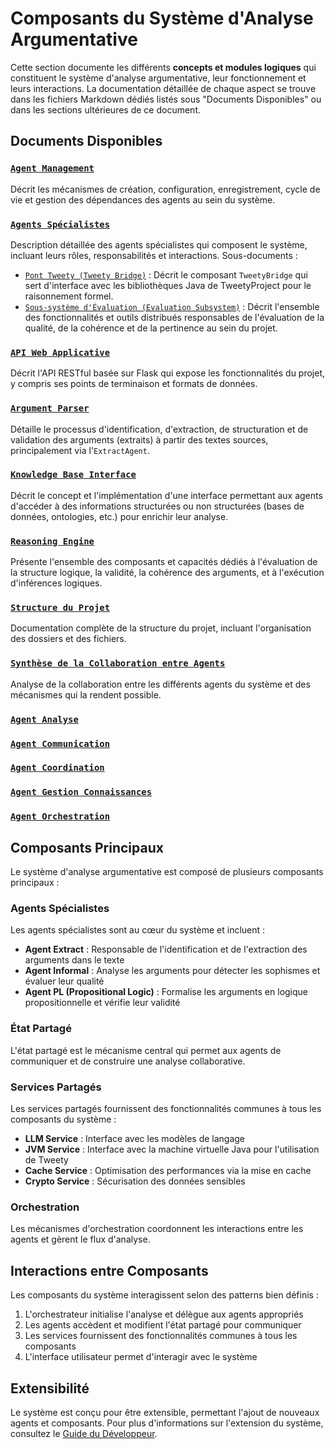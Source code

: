 # Composants du Système d'Analyse Argumentative

Cette section documente les différents **concepts et modules logiques** qui constituent le système d'analyse argumentative, leur fonctionnement et leurs interactions. La documentation détaillée de chaque aspect se trouve dans les fichiers Markdown dédiés listés sous "Documents Disponibles" ou dans les sections ultérieures de ce document.

## Documents Disponibles

### [`Agent Management`](./agent_management.md) <!-- TODO: Vérifier l'existence et le chemin de ce fichier. S'il n'existe pas ou est ailleurs, mettre à jour ou supprimer cette entrée. -->
Décrit les mécanismes de création, configuration, enregistrement, cycle de vie et gestion des dépendances des agents au sein du système.

### [`Agents Spécialistes`](./agents_specialistes.md) <!-- TODO: Vérifier l'existence et le chemin de ce fichier. S'il n'existe pas ou est ailleurs, mettre à jour ou supprimer cette entrée. -->
Description détaillée des agents spécialistes qui composent le système, incluant leurs rôles, responsabilités et interactions. Sous-documents :
*   [`Pont Tweety (Tweety Bridge)`](./tweety_bridge.md) <!-- TODO: Vérifier l'existence et le chemin de ce fichier. S'il n'existe pas ou est ailleurs, mettre à jour ou supprimer cette entrée. --> : Décrit le composant `TweetyBridge` qui sert d'interface avec les bibliothèques Java de TweetyProject pour le raisonnement formel.
*   [`Sous-système d'Évaluation (Evaluation Subsystem)`](./evaluation_subsystem.md) <!-- TODO: Vérifier l'existence et le chemin de ce fichier. S'il n'existe pas ou est ailleurs, mettre à jour ou supprimer cette entrée. --> : Décrit l'ensemble des fonctionnalités et outils distribués responsables de l'évaluation de la qualité, de la cohérence et de la pertinence au sein du projet.

### [`API Web Applicative`](./api_web.md) <!-- TODO: Vérifier l'existence et le chemin de ce fichier. S'il n'existe pas ou est ailleurs, mettre à jour ou supprimer cette entrée. -->
Décrit l'API RESTful basée sur Flask qui expose les fonctionnalités du projet, y compris ses points de terminaison et formats de données.

### [`Argument Parser`](./argument_parser.md) <!-- TODO: Vérifier l'existence et le chemin de ce fichier. S'il n'existe pas ou est ailleurs, mettre à jour ou supprimer cette entrée. -->
Détaille le processus d'identification, d'extraction, de structuration et de validation des arguments (extraits) à partir des textes sources, principalement via l'`ExtractAgent`.

### [`Knowledge Base Interface`](./knowledge_base_interface.md) <!-- TODO: Vérifier l'existence et le chemin de ce fichier. S'il n'existe pas ou est ailleurs, mettre à jour ou supprimer cette entrée. -->
Décrit le concept et l'implémentation d'une interface permettant aux agents d'accéder à des informations structurées ou non structurées (bases de données, ontologies, etc.) pour enrichir leur analyse.

### [`Reasoning Engine`](./reasoning_engine.md) <!-- TODO: Vérifier l'existence et le chemin de ce fichier. S'il n'existe pas ou est ailleurs, mettre à jour ou supprimer cette entrée. -->
Présente l'ensemble des composants et capacités dédiés à l'évaluation de la structure logique, la validité, la cohérence des arguments, et à l'exécution d'inférences logiques.

### [`Structure du Projet`](../structure_projet.md)
Documentation complète de la structure du projet, incluant l'organisation des dossiers et des fichiers.

### [`Synthèse de la Collaboration entre Agents`](./synthese_collaboration.md) <!-- TODO: Vérifier l'existence et le chemin de ce fichier. S'il n'existe pas ou est ailleurs, mettre à jour ou supprimer cette entrée. -->
Analyse de la collaboration entre les différents agents du système et des mécanismes qui la rendent possible.

### [`Agent Analyse`](./agent_analyse.md) <!-- TODO: Rédiger une brève description pour ce document. -->
<!-- Description à venir. -->

### [`Agent Communication`](./agent_communication.md) <!-- TODO: Rédiger une brève description pour ce document. -->
<!-- Description à venir. -->

### [`Agent Coordination`](./agent_coordination.md) <!-- TODO: Rédiger une brève description pour ce document. -->
<!-- Description à venir. -->

### [`Agent Gestion Connaissances`](./agent_gestion_connaissances.md) <!-- TODO: Rédiger une brève description pour ce document. -->
<!-- Description à venir. -->

### [`Agent Orchestration`](./agent_orchestration.md) <!-- TODO: Rédiger une brève description pour ce document. -->
<!-- Description à venir. -->

## Composants Principaux

Le système d'analyse argumentative est composé de plusieurs composants principaux :

### Agents Spécialistes

Les agents spécialistes sont au cœur du système et incluent :

- **Agent Extract** : Responsable de l'identification et de l'extraction des arguments dans le texte
- **Agent Informal** : Analyse les arguments pour détecter les sophismes et évaluer leur qualité
- **Agent PL (Propositional Logic)** : Formalise les arguments en logique propositionnelle et vérifie leur validité

### État Partagé

L'état partagé est le mécanisme central qui permet aux agents de communiquer et de construire une analyse collaborative.

### Services Partagés

Les services partagés fournissent des fonctionnalités communes à tous les composants du système :

- **LLM Service** : Interface avec les modèles de langage
- **JVM Service** : Interface avec la machine virtuelle Java pour l'utilisation de Tweety
- **Cache Service** : Optimisation des performances via la mise en cache
- **Crypto Service** : Sécurisation des données sensibles

### Orchestration

Les mécanismes d'orchestration coordonnent les interactions entre les agents et gèrent le flux d'analyse.

## Interactions entre Composants

Les composants du système interagissent selon des patterns bien définis :

1. L'orchestrateur initialise l'analyse et délègue aux agents appropriés
2. Les agents accèdent et modifient l'état partagé pour communiquer
3. Les services fournissent des fonctionnalités communes à tous les composants
4. L'interface utilisateur permet d'interagir avec le système

## Extensibilité

Le système est conçu pour être extensible, permettant l'ajout de nouveaux agents et composants. Pour plus d'informations sur l'extension du système, consultez le [Guide du Développeur](../guides/demarrage_rapide_developpement.md). <!-- TODO: Confirmer que 'demarrage_rapide_developpement.md' est le guide approprié ici. -->